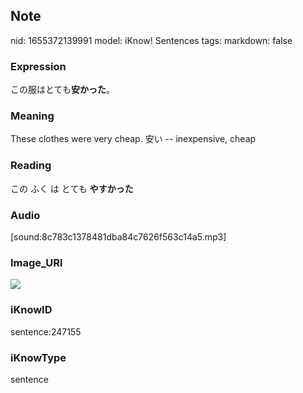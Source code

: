 ## Note
nid: 1655372139991
model: iKnow! Sentences
tags: 
markdown: false

### Expression
この服はとても<b>安かった</b>。

### Meaning
These clothes were very cheap.
安い -- inexpensive, cheap

### Reading
この ふく は とても <b>やすかった</b>

### Audio
[sound:8c783c1378481dba84c7626f563c14a5.mp3]

### Image_URI
<img src="7e167ce1950a717825c4a250108bb80d.jpg">

### iKnowID
sentence:247155

### iKnowType
sentence
